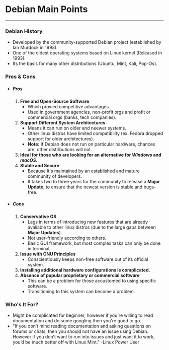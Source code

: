 # Debian Main Points
----
### Debian History  
- Developed by the community-supported Debian project (established by Ian Murdock in 1993).
- One of the oldest operating systems based on Linux kernel (Released in 1993).
- Its the basis for many other distributions (Ubuntu, Mint, Kali, Pop-Os).

### Pros & Cons
- ##### Pros
	1. **Free and Open-Source Software**
		- Which provied competitive advantages.
		- Used in government agencies, non-profit orgs and profit or commercial orgs (banks, tech companies).
	2. **Support Different System Architectures**
		- Means it can run on older and neewer systems.
		- Other linux distros have limited compatibility (ex. Fedora dropped support for older architectures).
		- **Note:** If Debian does not run on particular hardware, chances are, other distributions will not.
	3. **Ideal for those who are looking for an alternative for *Windows* and *macOS*.**
	4. **Stable and Secure**
		- Because it's maintained by an established and mature community of developers.
		- It takes two to three years for the community to release a **Major Update**, to ensure that the newest version is stable and bugs-free.
- ##### Cons
	1. **Conservative OS**
		- Lags in terms of introducing new features that are already avaliable to other linux distros (due to the large gaps between **Major Updates**).
		- Not user-friendly according to others.
		- Basic GUI framework, but most complex tasks can only be done in terminal.
	2. **Issue with GNU Principles**
		- Conscientiously keeps non-free software out of its official system.
	3. **Installing additional hardware configurations is complicated.**
	4. **Absence of popular proprietary or commercial software**
		- This can be a problem for those  accustomed to using specific software. 
		- Transitioning to this system can become a problem.
		
### Who's It For?
- Might be complicated for beginner, however if you're willing to read documentation and do some googling then you're good to go.
- "If you don’t mind reading documentation and asking questions on forums or chats, then you should not have an issue using Debian. However if you don’t want to run into issues and just want it to work, you’d be much better off with Linux Mint."  -Linux Power User


